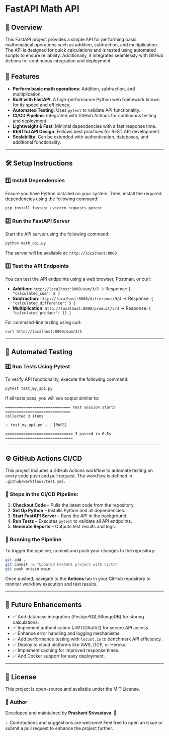# FastAPI Math API

## 📌 Overview
This FastAPI project provides a simple API for performing basic mathematical operations such as addition, subtraction, and multiplication. The API is designed for quick calculations and is tested using automated scripts to ensure reliability. Additionally, it integrates seamlessly with GitHub Actions for continuous integration and deployment.

## 🚀 Features
- **Perform basic math operations**: Addition, subtraction, and multiplication.
- **Built with FastAPI**: A high-performance Python web framework known for its speed and efficiency.
- **Automated Testing**: Uses `pytest` to validate API functionality.
- **CI/CD Pipeline**: Integrated with GitHub Actions for continuous testing and deployment.
- **Lightweight & Fast**: Minimal dependencies with a fast response time.
- **RESTful API Design**: Follows best practices for REST API development.
- **Scalability**: Can be extended with authentication, databases, and additional functionality.

---

## 🛠️ Setup Instructions

### 1️⃣ Install Dependencies
Ensure you have Python installed on your system. Then, install the required dependencies using the following command:
```bash
pip install fastapi uvicorn requests pytest
```

### 2️⃣ Run the FastAPI Server
Start the API server using the following command:
```bash
python math_api.py
```
The server will be available at: `http://localhost:8000`

### 3️⃣ Test the API Endpoints
You can test the API endpoints using a web browser, Postman, or curl:
- **Addition**: `http://localhost:8000/sum/3/5` → Response: `{ "calculated_sum": 8 }`
- **Subtraction**: `http://localhost:8000/difference/9/4` → Response: `{ "calculated_difference": 5 }`
- **Multiplication**: `http://localhost:8000/product/3/4` → Response: `{ "calculated_product": 12 }`

For command-line testing using curl:
```bash
curl http://localhost:8000/sum/3/5
```

---

## 🔬 Automated Testing

### 4️⃣ Run Tests Using Pytest
To verify API functionality, execute the following command:
```bash
pytest test_my_api.py
```
If all tests pass, you will see output similar to:
```
============================= test session starts =============================
collected 3 items

✅ test_my_api.py ... [PASS]

============================== 3 passed in 0.5s ==============================
```

---

## ⚙️ GitHub Actions CI/CD
This project includes a GitHub Actions workflow to automate testing on every code push and pull request. The workflow is defined in `.github/workflows/test.yml`.

### 🔄 Steps in the CI/CD Pipeline:
1. **Checkout Code** – Pulls the latest code from the repository.
2. **Set Up Python** – Installs Python and all dependencies.
3. **Start FastAPI Server** – Runs the API in the background.
4. **Run Tests** – Executes `pytest` to validate all API endpoints.
5. **Generate Reports** – Outputs test results and logs.

### 🚀 Running the Pipeline
To trigger the pipeline, commit and push your changes to the repository:
```bash
git add .
git commit -m "Updated FastAPI project with CI/CD"
git push origin main
```
Once pushed, navigate to the **Actions** tab in your GitHub repository to monitor workflow execution and test results.

---

## 🎯 Future Enhancements
- ✅ Add database integration (PostgreSQL/MongoDB) for storing calculations.
- ✅ Implement authentication (JWT/OAuth2) for secure API access.
- ✅ Enhance error handling and logging mechanisms.
- ✅ Add performance testing with `locust.io` to benchmark API efficiency.
- ✅ Deploy to cloud platforms like AWS, GCP, or Heroku.
- ✅ Implement caching for improved response times.
- ✅ Add Docker support for easy deployment.

---

## 📜 License
This project is open-source and available under the MIT License.

### 📝 Author
Developed and maintained by **Prashant Srivastava**. 🚀

💡 Contributions and suggestions are welcome! Feel free to open an issue or submit a pull request to enhance the project further.

